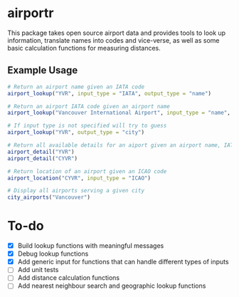 # airportr

This package takes open source airport data and provides tools to look up information, translate names into codes and vice-verse, as well as some basic calculation functions for measuring distances.

## Example Usage

``` r
# Return an airport name given an IATA code
airport_lookup("YVR", input_type = "IATA", output_type = "name")

# Return an airport IATA code given an airport name
airport_lookup("Vancouver International Airport", input_type = "name", output_type ="IATA")

# If input type is not specified will try to guess
airport_lookup("YVR", output_type = "city")

# Return all available details for an aiport given an airport name, IATA code, or ICAO code
airport_detail("YVR")
airport_detail("CYVR")

# Return location of an airport given an ICAO code
airport_location("CYVR", input_type = "ICAO")

# Display all airports serving a given city
city_airports("Vancouver")
```

# To-do

- [x] Build lookup functions with meaningful messages
- [x] Debug lookup functions
- [x] Add generic input for functions that can handle different types of inputs
- [ ] Add unit tests
- [ ] Add distance calculation functions
- [ ] Add nearest neighbour search and geographic lookup functions
